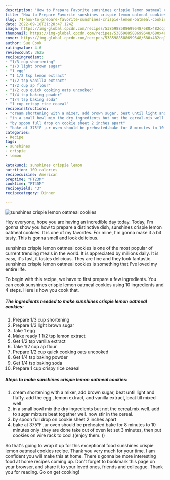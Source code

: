 ```yaml
---
description: "How to Prepare Favorite sunshines crispie lemon oatmeal cookies"
title: "How to Prepare Favorite sunshines crispie lemon oatmeal cookies"
slug: 71-how-to-prepare-favorite-sunshines-crispie-lemon-oatmeal-cookies
date: 2022-09-18T21:28:47.124Z
image: https://img-global.cpcdn.com/recipes/5385988588699648/680x482cq70/sunshines-crispie-lemon-oatmeal-cookies-recipe-main-photo.jpg
thumbnail: https://img-global.cpcdn.com/recipes/5385988588699648/680x482cq70/sunshines-crispie-lemon-oatmeal-cookies-recipe-main-photo.jpg
cover: https://img-global.cpcdn.com/recipes/5385988588699648/680x482cq70/sunshines-crispie-lemon-oatmeal-cookies-recipe-main-photo.jpg
author: Sue Cook
ratingvalue: 4.6
reviewcount: 3625
recipeingredient:
- "1/3 cup shortening"
- "1/3 light brown sugar"
- "1 egg"
- "1 1/2 tsp lemon extract"
- "1/2 tsp vanilla extract"
- "1/2 cup ap flour"
- "1/2 cup quick cooking oats uncooked"
- "1/4 tsp baking powder"
- "1/4 tsp baking soda"
- "1 cup crispy rice ceaeal"
recipeinstructions:
- "cream shortening with a mixer, add brown sugar, beat until light and fluffy. add the egg , lemon extract, and vanilla extract, beat till mixed well"
- "in a small bowl mix the dry ingredients but not the cereal.mix well. add to sugar mixture beat together well.  now stir in the cereal."
- "by spoon full drop on cookie sheet 2 inches apart"
- "bake at 375°F ,ur oven should be preheated.bake for 8 minutes to 10 minutes only .they are done take out of oven let set 3 minutes,  then put cookies on wire rack to cool.((enjoy them. ))"
categories:
- Recipe
tags:
- sunshines
- crispie
- lemon

katakunci: sunshines crispie lemon 
nutrition: 109 calories
recipecuisine: American
preptime: "PT23M"
cooktime: "PT45M"
recipeyield: "3"
recipecategory: Dinner

---
```



![sunshines crispie lemon oatmeal cookies](https://img-global.cpcdn.com/recipes/5385988588699648/680x482cq70/sunshines-crispie-lemon-oatmeal-cookies-recipe-main-photo.jpg)

Hey everyone, hope you are having an incredible day today. Today, I'm gonna show you how to prepare a distinctive dish, sunshines crispie lemon oatmeal cookies. It is one of my favorites. For mine, I'm gonna make it a bit tasty. This is gonna smell and look delicious.

sunshines crispie lemon oatmeal cookies is one of the most popular of current trending meals in the world. It is appreciated by millions daily. It is easy, it's fast, it tastes delicious. They are fine and they look fantastic. sunshines crispie lemon oatmeal cookies is something that I've loved my entire life.




To begin with this recipe, we have to first prepare a few ingredients. You can cook sunshines crispie lemon oatmeal cookies using 10 ingredients and 4 steps. Here is how you cook that.

<!--inarticleads1-->

##### The ingredients needed to make sunshines crispie lemon oatmeal cookies:

1. Prepare 1/3 cup shortening
1. Prepare 1/3 light brown sugar
1. Take 1 egg
1. Make ready 1 1/2 tsp lemon extract
1. Get 1/2 tsp vanilla extract
1. Take 1/2 cup ap flour
1. Prepare 1/2 cup quick cooking oats uncooked
1. Get 1/4 tsp baking powder
1. Get 1/4 tsp baking soda
1. Prepare 1 cup crispy rice ceaeal




<!--inarticleads2-->

##### Steps to make sunshines crispie lemon oatmeal cookies:

1. cream shortening with a mixer, add brown sugar, beat until light and fluffy. add the egg , lemon extract, and vanilla extract, beat till mixed well
1. in a small bowl mix the dry ingredients but not the cereal.mix well. add to sugar mixture beat together well.  now stir in the cereal.
1. by spoon full drop on cookie sheet 2 inches apart
1. bake at 375°F ,ur oven should be preheated.bake for 8 minutes to 10 minutes only .they are done take out of oven let set 3 minutes,  then put cookies on wire rack to cool.((enjoy them. ))




So that's going to wrap it up for this exceptional food sunshines crispie lemon oatmeal cookies recipe. Thank you very much for your time. I am confident you will make this at home. There's gonna be more interesting food at home recipes coming up. Don't forget to bookmark this page on your browser, and share it to your loved ones, friends and colleague. Thank you for reading. Go on get cooking!
